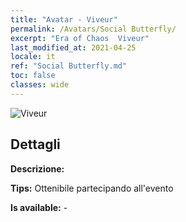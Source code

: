 ```yaml
---
title: "Avatar - Viveur"
permalink: /Avatars/Social Butterfly/
excerpt: "Era of Chaos  Viveur"
last_modified_at: 2021-04-25
locale: it
ref: "Social Butterfly.md"
toc: false
classes: wide
---
```

 ![Viveur](/images/a/avatarFrame_31.png)

## Dettagli

 **Descrizione:**  

 **Tips:** Ottenibile partecipando all'evento 

 **Is available:**  - 

